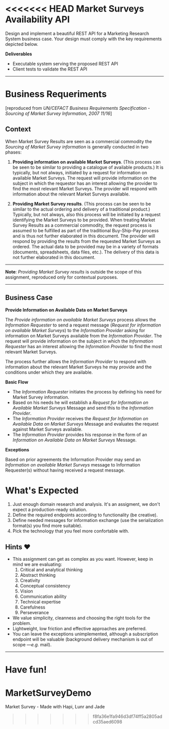 <<<<<<< HEAD
Market Surveys Availability API
===============================

Design and implement a beautiful REST API for a Marketing Research System business case. Your design must comply with the key requirements depicted below.

__Deliverables__

* Executable system serving the proposed REST API
* Client tests to validate the REST API

* * *

Business Requeriments
=====================

[reproduced from _UN/CEFACT Business Requirements Specification - Sourcing of Market Survey Information, 2007 11/16_]

Context
-------

When Market Survey Results are seen as a commercial commodity the _Sourcing of Market Survey information_ is generally conducted in two phases:

1. __Providing information on available Market Surveys__. (This process can be seen to be similar to providing a catalogue of available products.) It is typically, but not always, initiated by a request for information on available Market Surveys. The request will provide information on the subject in which the requestor has an interest allowing the provider to find the most relevant Market Surveys. The provider will respond with information about the relevant Market Surveys available.

2. __Providing Market Survey results__. (This process can be seen to be similar to the actual ordering and delivery of a traditional product.) Typically, but not always, also this process will be initiated by a request identifying the Market Surveys to be provided. When treating Market Survey Results as a commercial commodity, the request process is assumed to be fulfilled as part of the traditional Buy-Ship-Pay process and is thus not further elaborated in this document. The provider will respond by providing the results from the requested Market Surveys as ordered. The actual data to be provided may be in a variety of formats (documents, spreadsheets, data files, etc.). The delivery of this data is not further elaborated in this document.

* * *

__Note__: _Providing Market Survey results_ is outside the scope of this assignment, reproduced only for contextual purposes.

* * *

Business Case
-------------

__Provide Information on Available Data on Market Surveys__

The _Provide information on available Market Surveys_ process allows the _Information Requester_ to send a request message (_Request for information on available Market Surveys_) to the _Information Provider_ asking for information on Market Surveys available from the _Information Provider_. The request will provide information on the subject in which the _Information Requester_ has an interest allowing the _Information Provider_ to find the most relevant Market Surveys.

The process further allows the _Information Provider_ to respond with information about the relevant Market Surveys he may provide and the conditions under which they are available.

__Basic Flow__

* The _Information Requester_ initiates the process by defining his need for Market Survey information. 
* Based on his needs he will establish a _Request for Information on Available Market Surveys_ Message and send this to the _Information Provider_.
* The _Information Provider_ receives the _Request for Information on Available Data on Market Surveys_ Message and evaluates the request against Market Surveys available.
* The _Information Provider_ provides his response in the form of an _Information on Available Data on Market Surveys_ Message.

__Exceptions__

Based on prior agreements the Information Provider may send an _Information on available Market Surveys_ message to Information Requester(s) without having received a request message.


What's Expected
===============

1. Just enough domain research and analysis. It's an assigment, we don't expect a production-ready solution.
2. Define the required endpoints according to functionality (be creative).
3. Define needed messages for information exchange (use the serialization format(s) you find more suitable).
4. Pick the technology that you feel more confortable with.

Hints ❤
-------

* This assignment can get as complex as you want. However, keep in mind we are evaluating: 
    1. Critical and analytical thinking
    2. Abstract thinking
    3. Creativity
    4. Conceptual consistency
    5. Vision
    6. Communication ability
    7. Technical expertise
    8. Carefulness
    9. Perseverance
* We value simplicity, cleanness  and choosing the right tools for the problem.
* Lightweight, low friction and effective approaches are preferred.
* You can leave the exceptions unimplemented, although a subscription  endpoint will be valuable (background delivery mechanism is out of scope —_e.g._ mail).

* * *

Have fun!
=======
MarketSurveyDemo
================

Market Survey - Made with Hapi, Lunr and Jade
>>>>>>> f8fa36e1fa946d3df74ff5a2805adcd35aed6098
